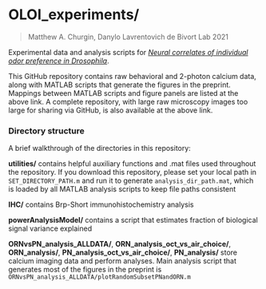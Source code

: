 # OLOI_experiments/
> Matthew A. Churgin, Danylo Lavrentovich
> de Bivort Lab 2021

Experimental data and analysis scripts for [*Neural correlates of individual odor preference in Drosophila*](http://lab.debivort.org/odor-loci-of-individuality/).

This GitHub repository contains raw behavioral and 2-photon calcium data, along with MATLAB scripts that generate the figures in the preprint. Mappings between MATLAB scripts and figure panels are listed at the above link. A complete repository, with large raw microscopy images too large for sharing via GitHub, is also available at the above link.

### Directory structure

A brief walkthrough of the directories in this repository:

**utilities/** contains helpful auxiliary functions and .mat files used throughout the repository. If you download this repository, please set your local path in `SET_DIRECTORY_PATH.m` and run it to generate `analysis_dir_path.mat`, which is loaded by all MATLAB analysis scripts to keep file paths consistent

**IHC/** contains Brp-Short immunohistochemistry analysis

**powerAnalysisModel/** contains a script that estimates fraction of biological signal variance explained 

**ORNvsPN_analysis_ALLDATA/**, **ORN_analysis_oct_vs_air_choice/**, **ORN_analysis/**, **PN_analysis_oct_vs_air_choice/**, **PN_analysis/** store calcium imaging data and perform analyses. Main analysis script that generates most of the figures in the preprint is `ORNvsPN_analysis_ALLDATA/plotRandomSubsetPNandORN.m`

